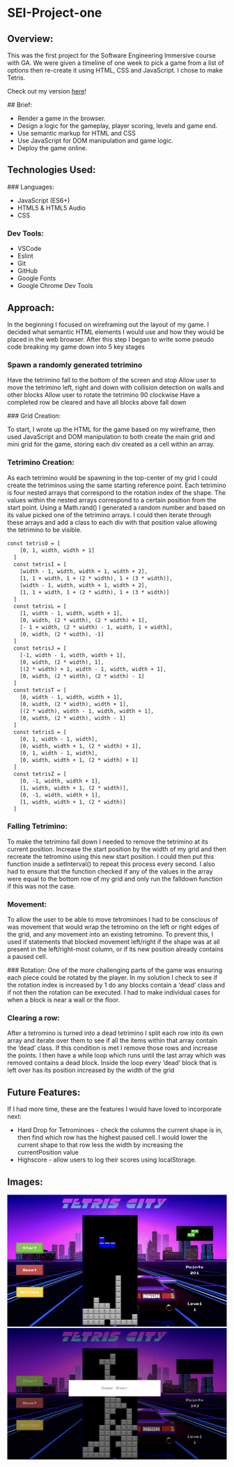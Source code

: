 # SEI-Project-one

## Overview:
This was the first project for the Software Engineering Immersive course with GA. We were given a timeline of one week to pick a game from a list of options then re-create it using HTML, CSS and JavaScript. I chose to make Tetris.

Check out my version [here](https://greezybob.github.io/SEI-Project-one/)!

## Brief:
* Render a game in the browser.
* Design a logic for the gameplay, player scoring, levels and game end.
* Use semantic markup for HTML and CSS
* Use JavaScript for DOM manipulation and game logic.
* Deploy the game online.

## Technologies Used:

### Languages:
* JavaScript (ES6+)
* HTML5 & HTML5 Audio
* CSS

### Dev Tools:
* VSCode
* Eslint
* Git
* GitHub
* Google Fonts
* Google Chrome Dev Tools

## Approach:
In the beginning I focused on wireframing out the layout of my game. I decided what semantic HTML elements I would use and how they would be placed in the web browser. After this step I began to write some pseudo code breaking my game down into 5 key stages

### Spawn a randomly generated tetrimino
Have the tetrimino fall to the bottom of the screen and stop
Allow user to move the tetrimino left, right and down with collision detection on walls and other blocks
Allow user to rotate the tetrimino 90 clockwise
Have a completed row be cleared and have all blocks above fall down


### Grid Creation:

To start, I wrote up the HTML for the game based on my wireframe, then used JavaScript and DOM manipulation to both create the main grid and mini grid for the game, storing each div created as a cell within an array.


### Tetrimino Creation:
As each tetrimino would be spawning in the top-center of my grid I could create the tetriminos using the same starting reference point. Each tetrimino is four nested arrays that correspond to the rotation index of the shape. The values within the nested arrays correspond to a certain position from the start point. Using a Math.rand() I generated a random number and based on its value picked one of the tetrimino arrays. I could then iterate through these arrays and add a class to each div with that position value allowing the tetrimino to be visible.

```
const tetrisO = [
    [0, 1, width, width + 1]
  ]
  const tetrisI = [
    [width - 1, width, width + 1, width + 2],
    [1, 1 + width, 1 + (2 * width), 1 + (3 * width)],
    [width - 1, width, width + 1, width + 2],
    [1, 1 + width, 1 + (2 * width), 1 + (3 * width)]
  ]
  const tetrisL = [
    [1, width - 1, width, width + 1],
    [0, width, (2 * width), (2 * width) + 1],
    [- 1 + width, (2 * width) - 1, width, 1 + width],
    [0, width, (2 * width), -1]
  ]
  const tetrisJ = [
    [-1, width - 1, width, width + 1],
    [0, width, (2 * width), 1],
    [(2 * width) + 1, width - 1, width, width + 1],
    [0, width, (2 * width), (2 * width) - 1]
  ]
  const tetrisT = [
    [0, width - 1, width, width + 1],
    [0, width, (2 * width), width + 1],
    [(2 * width), width - 1, width, width + 1],
    [0, width, (2 * width), width - 1]
  ]
  const tetrisS = [
    [0, 1, width - 1, width],
    [0, width, width + 1, (2 * width) + 1],
    [0, 1, width - 1, width],
    [0, width, width + 1, (2 * width) + 1]
  ]
  const tetrisZ = [
    [0, -1, width, width + 1],
    [1, width, width + 1, (2 * width)],
    [0, -1, width, width + 1],
    [1, width, width + 1, (2 * width)]
  ]
  ```


### Falling Tetrimino:
To make the tetrimino fall down I needed to remove the tetrimino at its current position. Increase the start position by the width of my grid and then recreate the tetromino using this new start position. I could then put this function inside a setInterval() to repeat this process every second. I also had to ensure that the function checked if any of the values in the array were equal to the bottom row of my grid and only run the falldown function if this was not the case.

### Movement:
To allow the user to be able to move tetrominoes I had to be conscious of was movement that would wrap the tetromino on the left or right edges of the grid, and any movement into an existing tetromino. To prevent this, I used if statements that blocked movement left/right if the shape was at all present in the left/right-most column, or if its new position already contains a paused cell.


### Rotation:
One of the more challenging parts of the game was ensuring each piece could be rotated by the player. In my solution I check to see if the rotation index is increased by 1 do any blocks contain a ‘dead’ class and if not then the rotation can be executed. I had to make individual cases for when a block is near a wall or the floor.


### Clearing a row:
After a tetromino is turned into a dead tetrimino I split each row into its own array and iterate over them to see if all the items within that array contain the ‘dead’ class. If this condition is met I remove those rows and increase the points. I then have a while loop which runs until the last array which was removed contains a dead block. Inside the loop every ‘dead’ block that is left over has its position increased by the width of the grid


## Future Features:

If I had more time, these are the features I would have loved to incorporate next:

* Hard Drop for Tetrominoes -  check the columns the current shape is in, then find which row has the highest paused cell. I would lower the current shape to that  row less the width by increasing the currentPosition value
* Highscore - allow users to log their scores using localStorage.


## Images:
![Game play](./assets/GamePlay.png)
![Game over](./assets/GameOver.png)


